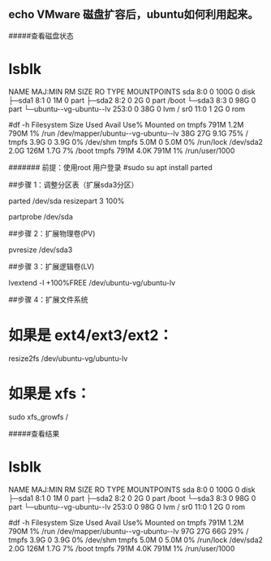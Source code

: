 ## echo VMware 磁盘扩容后，ubuntu如何利用起来。

#####查看磁盘状态
# lsblk 
NAME                      MAJ:MIN RM  SIZE RO TYPE MOUNTPOINTS
sda                         8:0    0  100G  0 disk 
├─sda1                      8:1    0    1M  0 part 
├─sda2                      8:2    0    2G  0 part /boot
└─sda3                      8:3    0   98G  0 part 
  └─ubuntu--vg-ubuntu--lv 253:0    0   38G  0 lvm  /
sr0                        11:0    1    2G  0 rom  

#df -h
Filesystem                         Size  Used Avail Use% Mounted on
tmpfs                              791M  1.2M  790M   1% /run
/dev/mapper/ubuntu--vg-ubuntu--lv   38G   27G  9.1G  75% /
tmpfs                              3.9G     0  3.9G   0% /dev/shm
tmpfs                              5.0M     0  5.0M   0% /run/lock
/dev/sda2                          2.0G  126M  1.7G   7% /boot
tmpfs                              791M  4.0K  791M   1% /run/user/1000

####### 前提：使用root 用户登录
#sudo su
apt install parted

##步骤 1：调整分区表（扩展sda3分区）

parted /dev/sda resizepart 3 100%

partprobe /dev/sda 

##步骤 2：扩展物理卷(PV)

pvresize /dev/sda3 

##步骤 3：扩展逻辑卷(LV)

lvextend -l +100%FREE /dev/ubuntu-vg/ubuntu-lv 

##步骤 4：扩展文件系统
# 如果是 ext4/ext3/ext2：
resize2fs /dev/ubuntu-vg/ubuntu-lv
# 如果是 xfs：
sudo xfs_growfs /

#####查看结果
# lsblk
NAME                      MAJ:MIN RM  SIZE RO TYPE MOUNTPOINTS
sda                         8:0    0  100G  0 disk 
├─sda1                      8:1    0    1M  0 part 
├─sda2                      8:2    0    2G  0 part /boot
└─sda3                      8:3    0   98G  0 part 
  └─ubuntu--vg-ubuntu--lv 253:0    0   98G  0 lvm  /
sr0                        11:0    1    2G  0 rom  

#df -h
Filesystem                         Size  Used Avail Use% Mounted on
tmpfs                              791M  1.2M  790M   1% /run
/dev/mapper/ubuntu--vg-ubuntu--lv   97G   27G   66G  29% /
tmpfs                              3.9G     0  3.9G   0% /dev/shm
tmpfs                              5.0M     0  5.0M   0% /run/lock
/dev/sda2                          2.0G  126M  1.7G   7% /boot
tmpfs                              791M  4.0K  791M   1% /run/user/1000


